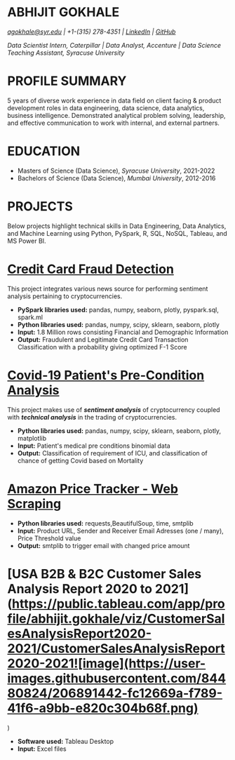 # ABHIJIT GOKHALE
*agokhale@syr.edu | +1-(315) 278-4351 | [LinkedIn](https://www.linkedin.com/in/abhijitgokhale/) | [GitHub](https://github.com/AbhijitGokhale)*

*Data Scientist Intern, Caterpillar | Data Analyst, Accenture | Data Science Teaching Assistant, Syracuse University*

# PROFILE SUMMARY
5 years of diverse work experience in data field on client facing & product development roles in data engineering, data science, data analytics, business intelligence. Demonstrated analytical problem solving, leadership, and effective communication to work with internal, and external partners.

# EDUCATION
* Masters of Science (Data Science), *Syracuse University*, 2021-2022
* Bachelors of Science (Data Science), *Mumbai University*, 2012-2016

# PROJECTS
Below projects highlight technical skills in Data Engineering, Data Analytics, and Machine Learning using Python, PySpark, R, SQL, NoSQL, Tableau, and MS Power BI.

# [Credit Card Fraud Detection](https://github.com/AbhijitGokhale/Credit-Card-Fraud-Detetction)

This project integrates various news source for performing sentiment analysis pertaining to cryptocurrencies.
* **PySpark libraries used:** pandas, numpy, seaborn, plotly, pyspark.sql, spark.ml
* **Python libraries used:** pandas, numpy, scipy, sklearn, seaborn, plotly
* **Input:** 1.8 Million rows consisting Financial and Demographic Information
* **Output:** Fraudulent and Legitimate Credit Card Transaction Classification with a probability giving optimized F-1 Score

# [Covid-19 Patient's Pre-Condition Analysis](https://github.com/AbhijitGokhale/Covid-19-Patient-s-Pre-Condition-Analysis)

This project makes use of ***sentiment analysis*** of cryptocurrency coupled with ***technical analysis*** in the trading of cryptocurrencies.
* **Python libraries used:** pandas, numpy, scipy, sklearn, seaborn, plotly, matplotlib
* **Input:** Patient's medical pre conditions binomial data
* **Output:** Classification of requirement of ICU, and classification of chance of getting Covid based on Mortality

# [Amazon Price Tracker - Web Scraping](https://github.com/AbhijitGokhale/Amazon-Price-Tracker)
* **Python libraries used:** requests,BeautifulSoup, time, smtplib
* **Input:** Product URL, Sender and Receiver Email Adresses (one / many), Price Threshold value 
* **Output:** smtplib to trigger email with changed price amount

# [USA B2B & B2C Customer Sales Analysis Report 2020 to 2021](https://public.tableau.com/app/profile/abhijit.gokhale/viz/CustomerSalesAnalysisReport2020-2021/CustomerSalesAnalysisReport2020-2021![image](https://user-images.githubusercontent.com/84480824/206891442-fc12669a-f789-41f6-a9bb-e820c304b68f.png)
)
* **Software used:** Tableau Desktop
* **Input:** Excel files
